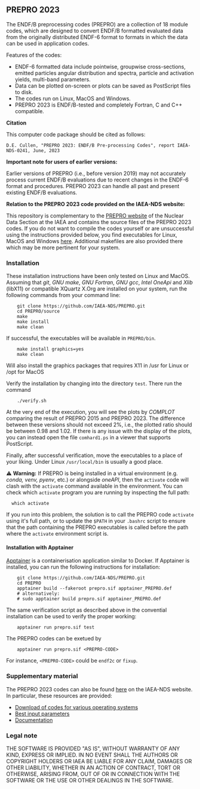 ## PREPRO 2023

The ENDF/B preprocessing codes (PREPRO) are a collection of 18 module codes,
which are designed to convert ENDF/B formatted evaluated data from
the originally distributed ENDF-6 format to formats in which the data can be used in
application codes.

Features of the codes:
- ENDF-6 formatted data include pointwise, groupwise cross-sections,
  emitted particles angular distribution and spectra, particle and activation
  yields, multi-band parameters.
- Data can be plotted on-screen or plots can be saved as PostScript files to disk.
- The codes run on Linux, MacOS and Windows.
- PREPRO 2023 is ENDF/B-tested and completely Fortran, C and C++ compatible.


**Citation**

This computer code package should be cited as follows:

```
D.E. Cullen, "PREPRO 2023: ENDF/B Pre-processing Codes", report IAEA-NDS-0241, June, 2023
```


**Important note for users of earlier versions:**

Earlier versions of PREPRO (i.e., before version 2019) may not accurately
process current ENDF/B evaluations due to recent changes in the ENDF-6
format and procedures.
PREPRO 2023 can handle all past and present existing ENDF/B evaluations.

**Relation to the PREPRO 2023 code provided on the IAEA-NDS website:**

This repository is complementary to the [PREPRO website][PREPRO2023-website]
of the Nuclear Data Section at the IAEA
and contains the source files of the PREPRO 2023 codes.
If you do not want to compile the codes yourself or are unsuccessful using the
instructions provided below, you find executables
for Linux, MacOS and Windows [here][PREPRO2023-codes]. Additional
makefiles are also provided there which may be more pertinent for your
system.

### Installation

These installation instructions have been only tested on Linux and MacOS.
Assuming that *git*, *GNU make*, *GNU Fortran*, *GNU gcc*, *Intel OneApi* 
and *Xlib* (libX11) or compatible XQuartz X.Org are installed on your system, 
run the following commands from your command line:
```
    git clone https://github.com/IAEA-NDS/PREPRO.git
    cd PREPRO/source
    make
    make install
    make clean
```
If successful, the executables will be available in `PREPRO/bin`.

```
    make install graphics=yes
    make clean
```
Will also install the graphics packages that requires X11 in /usr for Linux or
/opt for MacOS

Verify the installation by changing into the directory `test`.
There run the command
```
    ./verify.sh
```
At the very end of the execution, you will see the plots by
*COMPLOT* comparing the result of PREPRO 2015 and PREPRO 2023.
The difference between these
versions should not exceed 2%, i.e., the plotted ratio should
be between 0.98 and 1.02. If there is any issue with the display
of the plots, you can instead open the file `comhard1.ps`
in a viewer that supports PostScript.

Finally, after successful verification, move the executables to
a place of your liking. Under Linux `/usr/local/bin` is usually
a good place.

:warning: **Warning:**  If PREPRO is being installed in a virtual environment (e.g. *conda, venv, pyenv*, etc.) or alongside *oneAPI*, then the `activate` code will clash with the `activate` command available in the environment. You can check which `activate` program you are running by inspecting the full path:
```
  which activate
```
If you run into this problem, the solution is to call the PREPRO code `activate` using it's full path, or to update the `$PATH` in your `.bashrc` script to ensure that the path containing the PREPRO executables is called before the path where the `activate` environment script is.


#### Installation with Apptainer

[Apptainer] is a containerisation application similar to Docker.
If Apptainer is installed, you can run the following instructions
for installation:
```
    git clone https://github.com/IAEA-NDS/PREPRO.git
    cd PREPRO
    apptainer build --fakeroot prepro.sif apptainer_PREPRO.def
    # alternatively:
    # sudo apptainer build prepro.sif apptainer_PREPRO.def
```
The same verification script as described above in the convential
installation can be used to verify the proper working:
```
    apptainer run prepro.sif test
```

The PREPRO codes can be exetued by
```
    apptainer run prepro.sif <PREPRO-CODE>
```
For instance, `<PREPRO-CODE>` could be `endf2c` or `fixup`.

[Apptainer]: https://sylabs.io/

### Supplementary material

The PREPRO 2023 codes can also be found [here][PREPRO2023-website]
on the IAEA-NDS website. In particular, these resources are provided:
- [Download of codes for various operating systems][PREPRO2023-codes]
- [Best input parameters][PREPRO2023-best-parameters]
- [Documentation][PREPRO2023-documentation]

[PREPRO2023-website]: https://www-nds.iaea.org/public/endf/prepro/
[PREPRO2023-codes]: https://www-nds.iaea.org/public/endf/prepro/ask4code.html
[PREPRO2023-best-parameters]: https://www-nds.iaea.org/public/endf/prepro/BEST/ask4best.html
[PREPRO2023-documentation]: https://www-nds.iaea.org/public/endf/prepro/DOCUMENT/ask4docs.html


### Legal note

THE SOFTWARE IS PROVIDED "AS IS", WITHOUT WARRANTY OF ANY KIND, EXPRESS OR
IMPLIED. IN NO EVENT SHALL THE AUTHORS OR COPYRIGHT HOLDERS OR IAEA BE LIABLE
FOR ANY CLAIM, DAMAGES OR OTHER LIABILITY, WHETHER IN AN ACTION OF CONTRACT,
TORT OR OTHERWISE, ARISING FROM, OUT OF OR IN CONNECTION WITH THE SOFTWARE 
OR THE USE OR OTHER DEALINGS IN THE SOFTWARE.
